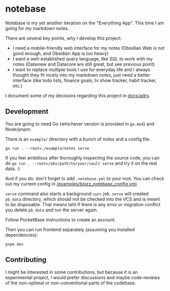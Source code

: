 # notebase

Notebase is my yet another iteration on the "Everything App". This time I am going for my markdown notes.

There are several key points, why I develop this project:

- I need a mobile-friendly web interface for my notes (Obsidian Web is not good enough, and Obsidian App is too heavy)
- I want a well-established query language, like SQL to work with my notes (Dataview and Datacore are still great, but see previous point)
- I want to replace multiple tools I use for everyday life and I always thought they fit nicely into my markdown notes, just need a better interface (like todo lists, finance goals, tv show tracker, habit tracker, etc.)

I document some of my decisions regarding this project in [docs/adrs](./docs/adrs).

## Development

You are going to need Go (whichever version is provided in `go.mod`) and Node/pnpm.

There is an `example/` directory with a bunch of notes and a config file.

```
go run . --root=./example/notes serve
```

If you feel ambitious after thoroughly inspecting the source code, you can do `go run . --root=/abs/path/to/your/vault serve` and try it on the real data. :)

And if you do, don't forget to add `.notebase.yml` to your root. You can check out my current config in [/examples/biozz_notebase_config.yml](./examples/biozz_notebase_config.yml).

`serve` command also starts a background `sync` job. `serve` will created `pb_data` directory, which should not be checked into the VCS and is meant to be disposable. That means taht if there is any error or migration conflict you delete `pb_data` and run the server again.

Follow PocketBase instructions to create an account.

Then you can run frontend separately (assuming you installed dependencies):

```
pnpm dev
```

## Contributing

I might be interested in some contributions, but because it is an experimental project, I would prefer discussions and maybe code-reviews of the non-optimal or non-conventional parts of the codebase.
